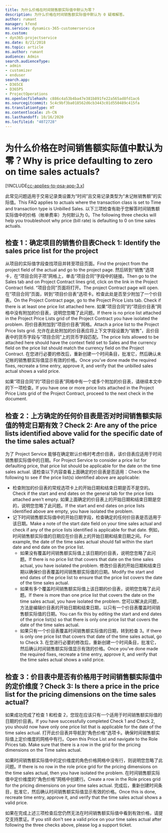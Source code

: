 ```yaml
---
title: 为什么价格在时间销售额实际值中默认为零？
description: 为什么价格在时间销售额实际值中默认为 0 疑难解答。
author: rumant
manager: kfend
ms.service: dynamics-365-customerservice
ms.custom:
- dyn365-projectservice
ms.date: 8/21/2018
ms.topic: article
ms.author: rumant
audience: Admin
search.audienceType:
- admin
- customizer
- enduser
search.app:
- D365CE
- D365PS
- ProjectOperations
ms.openlocfilehash: c886c4a53b4ba47e381b891fe22a565ad8fd1ac6
ms.sourcegitcommit: 5c4c9bf3ba018562d6cb3443c01d550489c415fa
ms.translationtype: HT
ms.contentlocale: zh-CN
ms.lasthandoff: 10/16/2020
ms.locfileid: "4072728"
---
```

# <a name="why-is-price-defaulting-to-zero-on-time-sales-actuals"></a><span data-ttu-id="e3916-103">为什么价格在时间销售额实际值中默认为零？</span><span class="sxs-lookup"><span data-stu-id="e3916-103">Why is price defaulting to zero on time sales actuals?</span></span>

[!INCLUDE[cc-applies-to-psa-app-3.x](../includes/cc-applies-to-psa-app-3x.md)]

<span data-ttu-id="e3916-104">此常见问题适用于交易记录类设置为“时间”且交易记录类型为“未记帐销售额”的实际值。</span><span class="sxs-lookup"><span data-stu-id="e3916-104">This FAQ applies to actuals where the transaction class is set to Time and transaction type is Unbilled Sales.</span></span> <span data-ttu-id="e3916-105">以下三项检查有助于您解答时间销售额实际值中的价格（帐单费率）为何默认为 0。</span><span class="sxs-lookup"><span data-stu-id="e3916-105">The following three checks will help you troubleshoot why price (bill rate) is defaulting to 0 on time sales actuals.</span></span>

## <a name="check-1-identify-the-sales-price-list-for-the-project"></a><span data-ttu-id="e3916-106">检查 1：确定项目的销售价目表</span><span class="sxs-lookup"><span data-stu-id="e3916-106">Check 1: Identify the sales price list for the project</span></span>

<span data-ttu-id="e3916-107">从项目的实际值字段查找项目并转至项目页面。</span><span class="sxs-lookup"><span data-stu-id="e3916-107">Find the project from the project field of the actual and go to the project page.</span></span> <span data-ttu-id="e3916-108">然后转到“销售”选项卡，在“项目合同子项”网格上，单击“项目合同”字段中的链接。</span><span class="sxs-lookup"><span data-stu-id="e3916-108">Then go to the Sales tab and on Project Contract lines grid, click on the link in the Project Contract field.</span></span> <span data-ttu-id="e3916-109">“项目合同”页面将打开。</span><span class="sxs-lookup"><span data-stu-id="e3916-109">The project Contract page will open.</span></span> <span data-ttu-id="e3916-110">在“项目合同”页面，转到“项目价目表”选项卡。检查此处是否至少附加了一个价目表。</span><span class="sxs-lookup"><span data-stu-id="e3916-110">On the Project Contract page, go to the Project Price Lists tab. Check if there is at least one price list attached here.</span></span> <span data-ttu-id="e3916-111">如果“项目合同”的“项目价目表”网格中没有附加的价目表，说明您忽略了此问题。</span><span class="sxs-lookup"><span data-stu-id="e3916-111">If there is no price list attached in the Project Price Lists grid of the Project Contract you have isolated the problem.</span></span> <span data-ttu-id="e3916-112">将价目表附加到“项目价目表”网格。</span><span class="sxs-lookup"><span data-stu-id="e3916-112">Attach a price list to the Project Price lists grid.</span></span> <span data-ttu-id="e3916-113">允许在此处附加的价目表应将上下文字段设置为“销售”，且价目表中的货币字段与“项目合同”上的货币字段匹配。</span><span class="sxs-lookup"><span data-stu-id="e3916-113">The price lists allowed to be attached here should have the context field set to Sales and the currency field on the price list should match the currency field on the Project Contract.</span></span> <span data-ttu-id="e3916-114">在您进行必要的修改后，重新创建一个时间条目，批准它，然后确认未记帐的销售额实际值显示有效的价格。</span><span class="sxs-lookup"><span data-stu-id="e3916-114">Once you’ve done made the required fixes, recreate a time entry, approve it, and verify that the unbilled sales actual shows a valid price.</span></span> 

<span data-ttu-id="e3916-115">如果“项目合同”的“项目价目表”网格中有一个或多个附加的价目表，请继续本文中的下一项检查。</span><span class="sxs-lookup"><span data-stu-id="e3916-115">If you have one or more price lists attached in the Project Price Lists grid of the Project Contract, proceed to the next check in the document.</span></span>

## <a name="check-2-are-any-of-the-price-lists-identified-above-valid-for-the-specific-date-of-the-time-sales-actual"></a><span data-ttu-id="e3916-116">检查 2：上方确定的任何价目表是否对时间销售额实际值的特定日期有效？</span><span class="sxs-lookup"><span data-stu-id="e3916-116">Check 2: Are any of the price lists identified above valid for the specific date of the time sales actual?</span></span>

<span data-ttu-id="e3916-117">为了 Project Service 能够在确定默认价格时考虑价目表，该价目表应适用于时间销售额实际值中的日期。</span><span class="sxs-lookup"><span data-stu-id="e3916-117">For Project Service to consider a price list for defaulting price, that price list should be applicable for the date on the time sales actual.</span></span> <span data-ttu-id="e3916-118">请检查以下内容查看上面确定的价目表是否适用：</span><span class="sxs-lookup"><span data-stu-id="e3916-118">Check the following to see if the price list(s) identified above are applicable:</span></span>
- <span data-ttu-id="e3916-119">检查附加的价目表的常规选项卡上的开始日期和结束日期是否不是空的。</span><span class="sxs-lookup"><span data-stu-id="e3916-119">Check if the start and end dates on the general tab for the price lists attached aren’t empty.</span></span> <span data-ttu-id="e3916-120">如果上面确定的价目表上的开始日期和结束日期是空的，说明您忽略了此问题。</span><span class="sxs-lookup"><span data-stu-id="e3916-120">If the start and end dates on price lists identified above are empty, you have isolated the problem.</span></span> 
- <span data-ttu-id="e3916-121">记下时间销售额实际值中的开始日期字段，检查确定的任何价目表是否适用于该日期。</span><span class="sxs-lookup"><span data-stu-id="e3916-121">Make a note of the start date field on your time sales actual and check if any of the price lists identified is applicable for that date.</span></span> <span data-ttu-id="e3916-122">例如，时间销售额实际值的日期应在价目表上的开始日期和结束日期之间。</span><span class="sxs-lookup"><span data-stu-id="e3916-122">For example, the date of the time sales actual should fall within the start date and end date on the price list.</span></span> 
    - <span data-ttu-id="e3916-123">如果没有覆盖时间销售额实际值上该日期的价目表，说明您忽略了此问题。</span><span class="sxs-lookup"><span data-stu-id="e3916-123">If there is no price list that covers that date on the time sales actual, you have isolated the problem.</span></span> <span data-ttu-id="e3916-124">修改价目表的开始日期和结束日期以确保价目表覆盖时间销售额实际值的日期。</span><span class="sxs-lookup"><span data-stu-id="e3916-124">Modify the start and end dates of the price list to ensure that the price list covers the date of the time sales actual.</span></span> 
    - <span data-ttu-id="e3916-125">如果有多个覆盖时间销售额实际值上该日期的价目表，说明您忽略了此问题。</span><span class="sxs-lookup"><span data-stu-id="e3916-125">If there is more than one price list that covers the date on the time sales actual, you have isolated the problem.</span></span> <span data-ttu-id="e3916-126">您可以解决此问题，方法是编辑价目表的开始日期和结束日期，以只有一个价目表覆盖时间销售额实际值的日期。</span><span class="sxs-lookup"><span data-stu-id="e3916-126">You can fix this by editing the start and end dates of the price list(s) so that there is only one price list that covers the date of the time sales actual.</span></span> 
    - <span data-ttu-id="e3916-127">如果只有一个价目表覆盖时间销售额实际值的日期，转到检查 3。</span><span class="sxs-lookup"><span data-stu-id="e3916-127">If there is only one price list that covers that date of the time sales actual, go to Check 3.</span></span>
<span data-ttu-id="e3916-128">在您进行必要的修改后，重新创建一个时间条目，批准它，然后确认时间销售额实际值显示有效的价格。</span><span class="sxs-lookup"><span data-stu-id="e3916-128">Once you’ve done made the required fixes, recreate a time entry, approve it, and verify that the time sales actual shows a valid price.</span></span>

## <a name="check-3-is-there-a-price-in-the-price-list-for-the-pricing-dimensions-on-the-time-sales-actual"></a><span data-ttu-id="e3916-129">检查 3：价目表中是否有价格用于时间销售额实际值中的定价维度？</span><span class="sxs-lookup"><span data-stu-id="e3916-129">Check 3: Is there a price in the price list for the pricing dimensions on the time sales actual?</span></span>

<span data-ttu-id="e3916-130">如果成功完成了检查 1 和检查 2，您现在应该只有一个适用于时间销售额实际值的日期的价目表。</span><span class="sxs-lookup"><span data-stu-id="e3916-130">If you have successfully completed Check 1 and Check 2, you should now have only one price list that is applicable for the date of the time sales actual.</span></span> <span data-ttu-id="e3916-131">打开此价目表并导航到“角色价格”选项卡。确保时间销售额实际值上定价维度的网格中有行。</span><span class="sxs-lookup"><span data-stu-id="e3916-131">Open this Price List and navigate to the Role Prices tab. Make sure that there is a row in the grid for the pricing dimensions on the Time sales actual.</span></span>

<span data-ttu-id="e3916-132">如果时间销售额实际值中的定价维度的角色价格网格中没有行，则说明您忽略了此问题。</span><span class="sxs-lookup"><span data-stu-id="e3916-132">If there is no row in the role price grid for the pricing dimensions on the time sales actual, then you have isolated the problem.</span></span> <span data-ttu-id="e3916-133">在时间销售额实际值中定价维度的“角色价格”网格中创建行。</span><span class="sxs-lookup"><span data-stu-id="e3916-133">Create a row in the Role prices grid for the pricing dimensions on your time sales actual.</span></span> <span data-ttu-id="e3916-134">完成后，重新创建时间条目，批准它，然后确认时间销售额实际值显示有效的价格。</span><span class="sxs-lookup"><span data-stu-id="e3916-134">Once this is done, recreate time entry, approve it, and verify that the time sales actual shows a valid price.</span></span>

<span data-ttu-id="e3916-135">如果在完成上述三项检查后您仍然无法在时间销售额实际值中看到有效价格，请提交支持票证。</span><span class="sxs-lookup"><span data-stu-id="e3916-135">If you still don't see a valid price on your time sales actual after following the three checks above, please log a support ticket.</span></span> 

